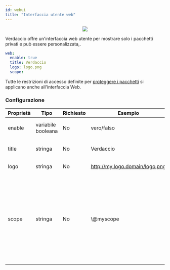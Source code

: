 ```yaml
---
id: webui
title: "Interfaccia utente web"
---
```



<p align="center"><img src="https://github.com/verdaccio/verdaccio/blob/master/assets/gif/verdaccio_big_30.gif?raw=true"></p>

Verdaccio offre un'interfaccia web utente per mostrare solo i pacchetti privati e può essere personalizzata,.

```yaml
web:
  enable: true
  title: Verdaccio
  logo: logo.png
  scope:
```

Tutte le restrizioni di accesso definite per [proteggere i pacchetti](protect-your-dependencies.md) si applicano anche all'interfaccia Web.

### Configurazione

| Proprietà | Tipo               | Richiesto | Esempio                        | Supporto | Descrizione                                                                                                                                                                |
| --------- | ------------------ | --------- | ------------------------------ | -------- | -------------------------------------------------------------------------------------------------------------------------------------------------------------------------- |
| enable    | variabile booleana | No        | vero/falso                     | tutti    | abilita l'interfaccia web                                                                                                                                                  |
| title     | stringa            | No        | Verdaccio                      | tutti    | Descrizione del titolo HTML                                                                                                                                                |
| logo      | stringa            | No        | http://my.logo.domain/logo.png | tutti    | un URI in cui si trova il logo                                                                                                                                             |
| scope     | stringa            | No        | \\@myscope                   | tutti    | Se si utilizza questo registro per uno specifico scope, definisci quello scope nelle istruzioni dell' intestazione dell'interfaccia web utente (nota: escape @ with \\@) |